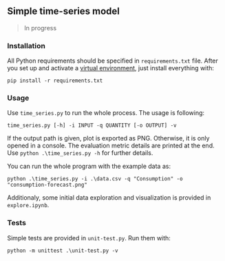 ## Simple time-series model

> In progress

### Installation

All Python requirements should be specified in `requirements.txt` file.
After you set up and activate a [virtual environment](https://docs.python.org/3/library/venv.html), just install everything with:

```
pip install -r requirements.txt
```

### Usage

Use `time_series.py` to run the whole process. The usage is following: 
```
time_series.py [-h] -i INPUT -q QUANTITY [-o OUTPUT] -v
```

If the output path is given, plot is exported as PNG. Otherwise, it is only opened in a console. The evaluation metric details are printed at the end. Use `python .\time_series.py -h` for further details.

You can run the whole program with the example data as:
```
python .\time_series.py -i .\data.csv -q "Consumption" -o "consumption-forecast.png"
```

Additionaly, some initial data exploration and visualization is provided in `explore.ipynb`.


### Tests

Simple tests are provided in `unit-test.py`. Run them with:
```
python -m unittest .\unit-test.py -v
```